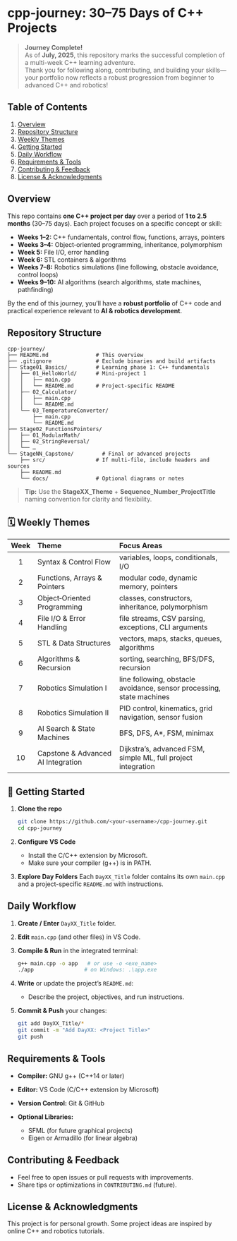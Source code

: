 # cpp-journey: 30–75 Days of C++ Projects

> **Journey Complete!**  
> As of **July, 2025**, this repository marks the successful completion of a multi-week C++ learning adventure.  
> Thank you for following along, contributing, and building your skills—your portfolio now reflects a robust progression from beginner to advanced C++ and robotics!



## Table of Contents

1. [Overview](#overview)
2. [Repository Structure](#repository-structure)
3. [Weekly Themes](#weekly-themes)
4. [Getting Started](#getting-started)
5. [Daily Workflow](#daily-workflow)
6. [Requirements & Tools](#requirements--tools)
7. [Contributing & Feedback](#contributing--feedback)
8. [License & Acknowledgments](#license--acknowledgments)



## Overview

This repo contains **one C++ project per day** over a period of **1 to 2.5 months** (30–75 days). Each project focuses on a specific concept or skill:

* **Weeks 1–2:** C++ fundamentals, control flow, functions, arrays, pointers
* **Weeks 3–4:** Object‑oriented programming, inheritance, polymorphism
* **Week 5:** File I/O, error handling
* **Week 6:** STL containers & algorithms
* **Weeks 7–8:** Robotics simulations (line following, obstacle avoidance, control loops)
* **Weeks 9–10:** AI algorithms (search algorithms, state machines, pathfinding)

By the end of this journey, you’ll have a **robust portfolio** of C++ code and practical experience relevant to **AI & robotics development**.



## Repository Structure

```
cpp-journey/
├── README.md               # This overview
├── .gitignore              # Exclude binaries and build artifacts
├── Stage01_Basics/         # Learning phase 1: C++ fundamentals
│   ├── 01_HelloWorld/      # Mini-project 1
│   │   ├── main.cpp
│   │   └── README.md       # Project-specific README
│   ├── 02_Calculator/
│   │   ├── main.cpp
│   │   └── README.md
│   └── 03_TemperatureConverter/
│       ├── main.cpp
│       └── README.md
├── Stage02_FunctionsPointers/
│   ├── 01_ModularMath/
│   ├── 02_StringReversal/
│   └── …
└── StageNN_Capstone/         # Final or advanced projects
    ├── src/                # If multi-file, include headers and sources
    ├── README.md
    └── docs/               # Optional diagrams or notes
```

> **Tip:** Use the **StageXX\_Theme** + **Sequence\_Number\_ProjectTitle** naming convention for clarity and flexibility.



## 🗓 Weekly Themes

| Week | Theme                              | Focus Areas                                                           |
| :--: | :--------------------------------- | :-------------------------------------------------------------------- |
|   1  | Syntax & Control Flow              | variables, loops, conditionals, I/O                                   |
|   2  | Functions, Arrays & Pointers       | modular code, dynamic memory, pointers                                |
|   3  | Object‑Oriented Programming        | classes, constructors, inheritance, polymorphism                      |
|   4  | File I/O & Error Handling          | file streams, CSV parsing, exceptions, CLI arguments                  |
|   5  | STL & Data Structures              | vectors, maps, stacks, queues, algorithms                             |
|   6  | Algorithms & Recursion             | sorting, searching, BFS/DFS, recursion                                |
|   7  | Robotics Simulation I              | line following, obstacle avoidance, sensor processing, state machines |
|   8  | Robotics Simulation II             | PID control, kinematics, grid navigation, sensor fusion               |
|   9  | AI Search & State Machines         | BFS, DFS, A\*, FSM, minimax                                           |
|  10  | Capstone & Advanced AI Integration | Dijkstra’s, advanced FSM, simple ML, full project integration         |



## 🚀 Getting Started

1. **Clone the repo**

   ```bash
   git clone https://github.com/<your-username>/cpp-journey.git
   cd cpp-journey
   ```
2. **Configure VS Code**

   * Install the C/C++ extension by Microsoft.
   * Make sure your compiler (g++) is in PATH.
3. **Explore Day Folders**
   Each `DayXX_Title` folder contains its own `main.cpp` and a project-specific `README.md` with instructions.



## Daily Workflow

1. **Create / Enter** `DayXX_Title` folder.
2. **Edit** `main.cpp` (and other files) in VS Code.
3. **Compile & Run** in the integrated terminal:

   ```bash
   g++ main.cpp -o app   # or use -o <exe_name>
   ./app                # on Windows: .\app.exe
   ```
4. **Write** or update the project’s `README.md`:

   * Describe the project, objectives, and run instructions.
5. **Commit & Push** your changes:

   ```bash
   git add DayXX_Title/*
   git commit -m "Add DayXX: <Project Title>"
   git push
   ```


## Requirements & Tools

* **Compiler:** GNU g++ (C++14 or later)
* **Editor:** VS Code (C/C++ extension by Microsoft)
* **Version Control:** Git & GitHub
* **Optional Libraries:**

  * SFML (for future graphical projects)
  * Eigen or Armadillo (for linear algebra)



## Contributing & Feedback

* Feel free to open issues or pull requests with improvements.
* Share tips or optimizations in `CONTRIBUTING.md` (future).



## License & Acknowledgments

This project is for personal growth. Some project ideas are inspired by online C++ and robotics tutorials.



